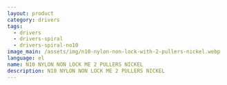 ```yaml
---
layout: product
category: drivers
tags:
  - drivers
  - drivers-spiral
  - drivers-spiral-no10
image_main: /assets/img/n10-nylon-non-lock-with-2-pullers-nickel.webp
language: el
name: N10 NYLON NON LOCK ME 2 PULLERS NICKEL
description: N10 NYLON NON LOCK ME 2 PULLERS NICKEL
---
```

